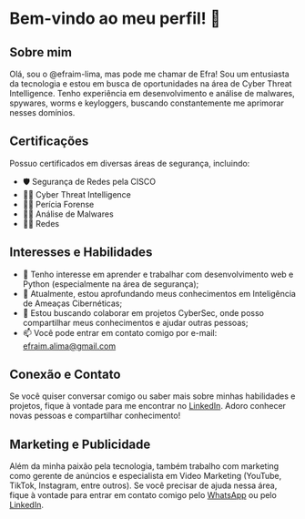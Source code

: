 # Bem-vindo ao meu perfil! 👋

## Sobre mim

Olá, sou o @efraim-lima, mas pode me chamar de Efra! Sou um entusiasta da tecnologia e estou em busca de oportunidades na área de Cyber Threat Intelligence. Tenho experiência em desenvolvimento e análise de malwares, spywares, worms e keyloggers, buscando constantemente me aprimorar nesses domínios.

## Certificações

Possuo certificados em diversas áreas de segurança, incluindo:

- 🛡️ Segurança de Redes pela CISCO
- 🕵️‍♂️ Cyber Threat Intelligence
- 🕵️‍♂️ Perícia Forense
- 🕵️‍♂️ Análise de Malwares
- 🕵️‍♂️ Redes

## Interesses e Habilidades

- 👀 Tenho interesse em aprender e trabalhar com desenvolvimento web e Python (especialmente na área de segurança);
- 🌱 Atualmente, estou aprofundando meus conhecimentos em Inteligência de Ameaças Cibernéticas;
- 💞️ Estou buscando colaborar em projetos CyberSec, onde posso compartilhar meus conhecimentos e ajudar outras pessoas;
- 📫 Você pode entrar em contato comigo por e-mail: efraim.alima@gmail.com

## Conexão e Contato

Se você quiser conversar comigo ou saber mais sobre minhas habilidades e projetos, fique à vontade para me encontrar no [LinkedIn](https://www.linkedin.com/in/efraimlima/). Adoro conhecer novas pessoas e compartilhar conhecimento!

## Marketing e Publicidade

Além da minha paixão pela tecnologia, também trabalho com marketing como gerente de anúncios e especialista em Video Marketing (YouTube, TikTok, Instagram, entre outros). Se você precisar de ajuda nessa área, fique à vontade para entrar em contato comigo pelo [WhatsApp](https://wa.me/p/6587960484611667/5511959972318) ou pelo [LinkedIn](https://www.linkedin.com/in/efraimlima/).

<!---
efraim-lima/efraim-lima é um repositório especial, pois o `README.md` (este arquivo) aparece no meu perfil do GitHub.
Você pode clicar no link de visualização para dar uma olhada nas minhas alterações.
--->
